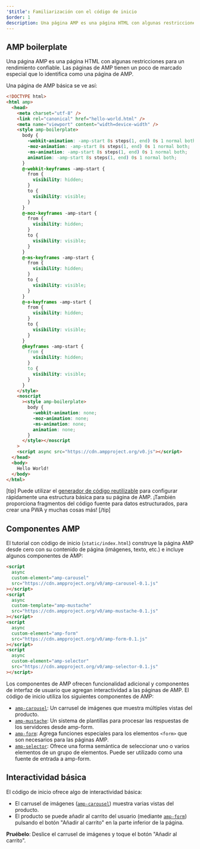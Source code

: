 ```yaml
---
'$title': Familiarización con el código de inicio
$order: 1
description: Una página AMP es una página HTML con algunas restricciones para un rendimiento confiable. Las páginas de AMP tienen un poco de marcado especial que lo identifica como una página de AMP.
---
```


## AMP boilerplate

Una página AMP es una página HTML con algunas restricciones para un rendimiento confiable. Las páginas de AMP tienen un poco de marcado especial que lo identifica como una página de AMP.

Una página de AMP básica se ve así:

```html
<!DOCTYPE html>
<html amp>
  <head>
    <meta charset="utf-8" />
    <link rel="canonical" href="hello-world.html" />
    <meta name="viewport" content="width=device-width" />
    <style amp-boilerplate>
      body {
        -webkit-animation: -amp-start 8s steps(1, end) 0s 1 normal both;
        -moz-animation: -amp-start 8s steps(1, end) 0s 1 normal both;
        -ms-animation: -amp-start 8s steps(1, end) 0s 1 normal both;
        animation: -amp-start 8s steps(1, end) 0s 1 normal both;
      }
      @-webkit-keyframes -amp-start {
        from {
          visibility: hidden;
        }
        to {
          visibility: visible;
        }
      }
      @-moz-keyframes -amp-start {
        from {
          visibility: hidden;
        }
        to {
          visibility: visible;
        }
      }
      @-ms-keyframes -amp-start {
        from {
          visibility: hidden;
        }
        to {
          visibility: visible;
        }
      }
      @-o-keyframes -amp-start {
        from {
          visibility: hidden;
        }
        to {
          visibility: visible;
        }
      }
      @keyframes -amp-start {
        from {
          visibility: hidden;
        }
        to {
          visibility: visible;
        }
      }
    </style>
    <noscript
      ><style amp-boilerplate>
        body {
          -webkit-animation: none;
          -moz-animation: none;
          -ms-animation: none;
          animation: none;
        }
      </style></noscript
    >
    <script async src="https://cdn.ampproject.org/v0.js"></script>
  </head>
  <body>
    Hello World!
  </body>
</html>
```

[tip] Puede utilizar el [generador de código reutilizable](https://github.com/googlecodelabs/advanced-interactivity-in-amp/blob/master/static/index.html) para configurar rápidamente una estructura básica para su página de AMP. ¡También proporciona fragmentos del código fuente para datos estructurados, para crear una PWA y muchas cosas más! [/tip]

## Componentes AMP

El tutorial con código de inicio (<a><code>static/index.html</code></a>) construye la página AMP desde cero con su contenido de página (imágenes, texto, etc.) e incluye algunos componentes de AMP:

```html
<script
  async
  custom-element="amp-carousel"
  src="https://cdn.ampproject.org/v0/amp-carousel-0.1.js"
></script>
<script
  async
  custom-template="amp-mustache"
  src="https://cdn.ampproject.org/v0/amp-mustache-0.1.js"
></script>
<script
  async
  custom-element="amp-form"
  src="https://cdn.ampproject.org/v0/amp-form-0.1.js"
></script>
<script
  async
  custom-element="amp-selector"
  src="https://cdn.ampproject.org/v0/amp-selector-0.1.js"
></script>
```

Los componentes de AMP ofrecen funcionalidad adicional y componentes de interfaz de usuario que agregan interactividad a las páginas de AMP. El código de inicio utiliza los siguientes componentes de AMP:

- [`amp-carousel`](../../../../documentation/components/reference/amp-carousel.md): Un carrusel de imágenes que muestra múltiples vistas del producto.
- [`amp-mustache`](../../../../documentation/components/reference/amp-mustache.md): Un sistema de plantillas para procesar las respuestas de los servidores desde amp-form.
- [`amp-form`](../../../../documentation/components/reference/amp-form.md): Agrega funciones especiales para los elementos `<form>` que son necesarios para las páginas AMP.
- [`amp-selector`](../../../../documentation/components/reference/amp-selector.md): Ofrece una forma semántica de seleccionar uno o varios elementos de un grupo de elementos. Puede ser utilizado como una fuente de entrada a amp-form.

## Interactividad básica

El código de inicio ofrece algo de interactividad básica:

- El carrusel de imágenes ([`amp-carousel`](../../../../documentation/components/reference/amp-carousel.md)) muestra varias vistas del producto.
- El producto se puede añadir al carrito del usuario (mediante [`amp-form`](../../../../documentation/components/reference/amp-form.md)) pulsando el botón "Añadir al carrito" en la parte inferior de la página.

**Pruébelo**: Deslice el carrusel de imágenes y toque el botón "Añadir al carrito".

